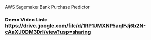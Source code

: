 AWS Sagemaker Bank Purchase Predictor

### Demo Video Link: https://drive.google.com/file/d/1RP1UMXNP5aqlFJj6b2N-cAaXU0DM3DrI/view?usp=sharing